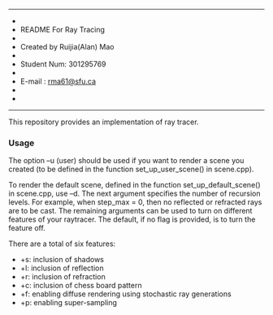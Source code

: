 *******************************
*                                   				
*    README For Ray Tracing         		
*                                   				    
*    Created by Ruijia(Alan) Mao    		 
*                                   				
*    Student Num: 301295769         		
*                                   				
*    E-mail : rma61@sfu.ca          		
*                                   				
*                                   				
*******************************
This repository provides an implementation of ray tracer.

### Usage 

The option –u (user) should be used if you want to render a scene you created 
(to be defined in the function set_up_user_scene() in scene.cpp). 

To render the default scene, defined in the function set_up_default_scene() in scene.cpp, use –d. 
The next argument specifies the number of recursion levels. 
For example, when step_max = 0, then no reflected or refracted rays are to be cast. 
The remaining arguments can be used to turn on different features of your raytracer. 
The default, if no flag is provided, is to turn the feature off.

There are a total of six features:

* +s: inclusion of shadows
* +l: inclusion of reflection
* +r: inclusion of refraction
* +c: inclusion of chess board pattern
* +f: enabling diffuse rendering using stochastic ray generations
* +p: enabling super-sampling 
